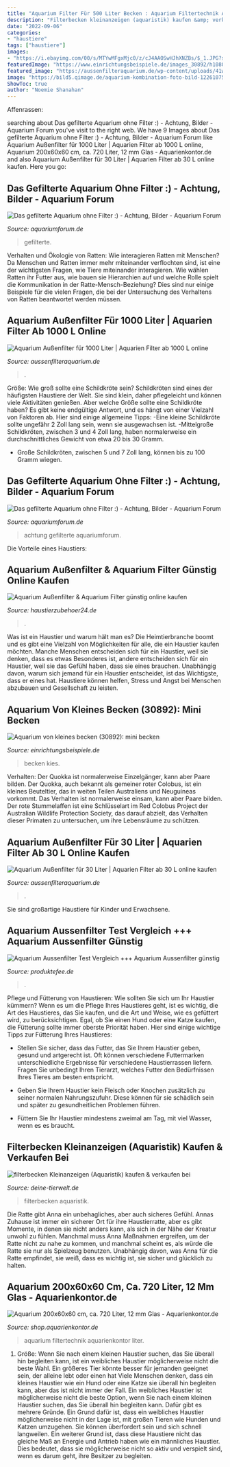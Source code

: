 ```yaml
---
title: "Aquarium Filter Für 500 Liter Becken : Aquarium Filtertechnik Aquarienkontor Liter"
description: "Filterbecken kleinanzeigen (aquaristik) kaufen &amp; verkaufen bei"
date: "2022-09-06"
categories:
- "haustiere"
tags: ["haustiere"]
images:
- "https://i.ebayimg.com/00/s/MTYwMFgxMjc0/z/cJ4AAOSwHJhXNZBs/$_1.JPG?set_id=880000500F"
featuredImage: "https://www.einrichtungsbeispiele.de/images_30892/h1080_w1920/pflanzen-im-aquarium-mini-becken__c805195274f55a0e138f1313a6655df1.jpg"
featured_image: "https://aussenfilteraquarium.de/wp-content/uploads/41wgZsmL9TL.jpg"
image: "https://bild5.qimage.de/aquarium-kombination-foto-bild-122610755.jpg"
ShowToc: true
author: "Noemie Shanahan"
---
```



Affenrassen:

	

		
searching about Das gefilterte Aquarium ohne Filter :) - Achtung, Bilder - Aquarium Forum you've visit to the right web. We have 9 Images about Das gefilterte Aquarium ohne Filter :) - Achtung, Bilder - Aquarium Forum like Aquarium Außenfilter für 1000 Liter | Aquarien Filter ab 1000 L online, Aquarium 200x60x60 cm, ca. 720 Liter, 12 mm Glas - Aquarienkontor.de and also Aquarium Außenfilter für 30 Liter | Aquarien Filter ab 30 L online kaufen. Here you go:
		
    
## Das Gefilterte Aquarium Ohne Filter :) - Achtung, Bilder - Aquarium Forum

<img loading=lazy src="https://www.aquariumforum.de/gallery/files/5/7/1/7/9/img_00011.jpg" onerror="this.onerror=null;this.src='https://tse1.mm.bing.net/th?id=OIP.O1VXFvmHzX10rTstnUNApwHaFj&amp;pid=15.1';" alt="Das gefilterte Aquarium ohne Filter :) - Achtung, Bilder - Aquarium Forum">

_Source: aquariumforum.de_

>gefilterte. 

	

Verhalten und Ökologie von Ratten: Wie interagieren Ratten mit Menschen?
Da Menschen und Ratten immer mehr miteinander verflochten sind, ist eine der wichtigsten Fragen, wie Tiere miteinander interagieren. Wie wählen Ratten ihr Futter aus, wie bauen sie Hierarchien auf und welche Rolle spielt die Kommunikation in der Ratte-Mensch-Beziehung? Dies sind nur einige Beispiele für die vielen Fragen, die bei der Untersuchung des Verhaltens von Ratten beantwortet werden müssen.

    
## Aquarium Außenfilter Für 1000 Liter | Aquarien Filter Ab 1000 L Online

<img loading=lazy src="https://aussenfilteraquarium.de/wp-content/uploads/Außenfilter_-aquarium_1000L1-199x300.jpg" onerror="this.onerror=null;this.src='https://tse2.mm.bing.net/th?id=OIP.U_BcV0enMoCtlLO3ekUwzwAAAA&amp;pid=15.1';" alt="Aquarium Außenfilter für 1000 Liter | Aquarien Filter ab 1000 L online">

_Source: aussenfilteraquarium.de_

>. 

	

Größe: Wie groß sollte eine Schildkröte sein?
Schildkröten sind eines der häufigsten Haustiere der Welt. Sie sind klein, daher pflegeleicht und können viele Aktivitäten genießen. Aber welche Größe sollte eine Schildkröte haben? Es gibt keine endgültige Antwort, und es hängt von einer Vielzahl von Faktoren ab. Hier sind einige allgemeine Tipps:
-Eine kleine Schildkröte sollte ungefähr 2 Zoll lang sein, wenn sie ausgewachsen ist.
-Mittelgroße Schildkröten, zwischen 3 und 4 Zoll lang, haben normalerweise ein durchschnittliches Gewicht von etwa 20 bis 30 Gramm.
- Große Schildkröten, zwischen 5 und 7 Zoll lang, können bis zu 100 Gramm wiegen.

    
## Das Gefilterte Aquarium Ohne Filter :) - Achtung, Bilder - Aquarium Forum

<img loading=lazy src="https://www.aquariumforum.de/gallery/files/5/7/1/7/9/img_00145.jpg" onerror="this.onerror=null;this.src='https://tse4.mm.bing.net/th?id=OIP.XqO4mVKqRIt3tMoiZL3VawHaFj&amp;pid=15.1';" alt="Das gefilterte Aquarium ohne Filter :) - Achtung, Bilder - Aquarium Forum">

_Source: aquariumforum.de_

>achtung gefilterte aquariumforum. 

	

Die Vorteile eines Haustiers:

    
## Aquarium Außenfilter &amp; Aquarium Filter Günstig Online Kaufen

<img loading=lazy src="https://m.media-amazon.com/images/I/51AbKfszVfL.jpg" onerror="this.onerror=null;this.src='https://tse3.mm.bing.net/th?id=OIP.jckQvYfcHKu9iU5DbMO1zwHaHa&amp;pid=15.1';" alt="Aquarium Außenfilter &amp; Aquarium Filter günstig online kaufen">

_Source: haustierzubehoer24.de_

>. 

	

Was ist ein Haustier und warum hält man es?
Die Heimtierbranche boomt und es gibt eine Vielzahl von Möglichkeiten für alle, die ein Haustier kaufen möchten. Manche Menschen entscheiden sich für ein Haustier, weil sie denken, dass es etwas Besonderes ist, andere entscheiden sich für ein Haustier, weil sie das Gefühl haben, dass sie eines brauchen. Unabhängig davon, warum sich jemand für ein Haustier entscheidet, ist das Wichtigste, dass er eines hat. Haustiere können helfen, Stress und Angst bei Menschen abzubauen und Gesellschaft zu leisten.

    
## Aquarium Von Kleines Becken (30892): Mini Becken

<img loading=lazy src="https://www.einrichtungsbeispiele.de/images_30892/h1080_w1920/pflanzen-im-aquarium-mini-becken__c805195274f55a0e138f1313a6655df1.jpg" onerror="this.onerror=null;this.src='https://tse4.mm.bing.net/th?id=OIP.anQfS1h-y4wuDj5e1FjVawHaFj&amp;pid=15.1';" alt="Aquarium von kleines becken (30892): mini becken">

_Source: einrichtungsbeispiele.de_

>becken kies. 

	

Verhalten: Der Quokka ist normalerweise Einzelgänger, kann aber Paare bilden.
Der Quokka, auch bekannt als gemeiner roter Colobus, ist ein kleines Beuteltier, das in weiten Teilen Australiens und Neuguineas vorkommt. Das Verhalten ist normalerweise einsam, kann aber Paare bilden. Der rote Stummelaffen ist eine Schlüsselart im Red Colobus Project der Australian Wildlife Protection Society, das darauf abzielt, das Verhalten dieser Primaten zu untersuchen, um ihre Lebensräume zu schützen.

    
## Aquarium Außenfilter Für 30 Liter | Aquarien Filter Ab 30 L Online Kaufen

<img loading=lazy src="https://aussenfilteraquarium.de/wp-content/uploads/41wgZsmL9TL.jpg" onerror="this.onerror=null;this.src='https://tse3.mm.bing.net/th?id=OIP.jXk0la0QUKhutyUAkTQcBQHaHa&amp;pid=15.1';" alt="Aquarium Außenfilter für 30 Liter | Aquarien Filter ab 30 L online kaufen">

_Source: aussenfilteraquarium.de_

>. 

	

Sie sind großartige Haustiere für Kinder und Erwachsene.

    
## Aquarium Aussenfilter Test Vergleich +++ Aquarium Aussenfilter Günstig

<img loading=lazy src="https://i.ebayimg.com/00/s/MTYwMFgxMjc0/z/cJ4AAOSwHJhXNZBs/$_1.JPG?set_id=880000500F" onerror="this.onerror=null;this.src='https://tse4.mm.bing.net/th?id=OIP.SguF3miYquLFm4REVVpmYwAAAA&amp;pid=15.1';" alt="Aquarium Aussenfilter Test Vergleich +++ Aquarium Aussenfilter günstig">

_Source: produktefee.de_

>. 

	

Pflege und Fütterung von Haustieren: Wie sollten Sie sich um Ihr Haustier kümmern?
Wenn es um die Pflege Ihres Haustieres geht, ist es wichtig, die Art des Haustieres, das Sie kaufen, und die Art und Weise, wie es gefüttert wird, zu berücksichtigen. Egal, ob Sie einen Hund oder eine Katze kaufen, die Fütterung sollte immer oberste Priorität haben. Hier sind einige wichtige Tipps zur Fütterung Ihres Haustieres:
- Stellen Sie sicher, dass das Futter, das Sie Ihrem Haustier geben, gesund und artgerecht ist. Oft können verschiedene Futtermarken unterschiedliche Ergebnisse für verschiedene Haustierrassen liefern. Fragen Sie unbedingt Ihren Tierarzt, welches Futter den Bedürfnissen Ihres Tieres am besten entspricht.

- Geben Sie Ihrem Haustier kein Fleisch oder Knochen zusätzlich zu seiner normalen Nahrungszufuhr. Diese können für sie schädlich sein und später zu gesundheitlichen Problemen führen.

- Füttern Sie Ihr Haustier mindestens zweimal am Tag, mit viel Wasser, wenn es es braucht.

    
## Filterbecken Kleinanzeigen (Aquaristik) Kaufen &amp; Verkaufen Bei

<img loading=lazy src="https://bild5.qimage.de/aquarium-kombination-foto-bild-122610755.jpg" onerror="this.onerror=null;this.src='https://tse1.mm.bing.net/th?id=OIP.CUhzmZQyMQ7tKbk4R4-UXwHaFj&amp;pid=15.1';" alt="filterbecken Kleinanzeigen (Aquaristik) kaufen &amp; verkaufen bei">

_Source: deine-tierwelt.de_

>filterbecken aquaristik. 

	

Die Ratte gibt Anna ein unbehagliches, aber auch sicheres Gefühl.
Annas Zuhause ist immer ein sicherer Ort für ihre Haustierratte, aber es gibt Momente, in denen sie nicht anders kann, als sich in der Nähe der Kreatur unwohl zu fühlen. Manchmal muss Anna Maßnahmen ergreifen, um der Ratte nicht zu nahe zu kommen, und manchmal scheint es, als würde die Ratte sie nur als Spielzeug benutzen. Unabhängig davon, was Anna für die Ratte empfindet, sie weiß, dass es wichtig ist, sie sicher und glücklich zu halten.

    
## Aquarium 200x60x60 Cm, Ca. 720 Liter, 12 Mm Glas - Aquarienkontor.de

<img loading=lazy src="http://shop.aquarienkontor.de/images/Bilder_Tim/Filtertechnik/filtersystem_bio_plus_2.jpg" onerror="this.onerror=null;this.src='https://tse4.mm.bing.net/th?id=OIP.91yVmQfHAlQvbGjGk9KnBwHaFX&amp;pid=15.1';" alt="Aquarium 200x60x60 cm, ca. 720 Liter, 12 mm Glas - Aquarienkontor.de">

_Source: shop.aquarienkontor.de_

>aquarium filtertechnik aquarienkontor liter. 

	

1. Größe: Wenn Sie nach einem kleinen Haustier suchen, das Sie überall hin begleiten kann, ist ein weibliches Haustier möglicherweise nicht die beste Wahl. Ein größeres Tier könnte besser für jemanden geeignet sein, der alleine lebt oder einen hat
Viele Menschen denken, dass ein kleines Haustier wie ein Hund oder eine Katze sie überall hin begleiten kann, aber das ist nicht immer der Fall. Ein weibliches Haustier ist möglicherweise nicht die beste Option, wenn Sie nach einem kleinen Haustier suchen, das Sie überall hin begleiten kann. Dafür gibt es mehrere Gründe. Ein Grund dafür ist, dass ein weibliches Haustier möglicherweise nicht in der Lage ist, mit großen Tieren wie Hunden und Katzen umzugehen. Sie können überfordert sein und sich schnell langweilen. Ein weiterer Grund ist, dass diese Haustiere nicht das gleiche Maß an Energie und Antrieb haben wie ein männliches Haustier. Dies bedeutet, dass sie möglicherweise nicht so aktiv und verspielt sind, wenn es darum geht, ihre Besitzer zu begleiten.

